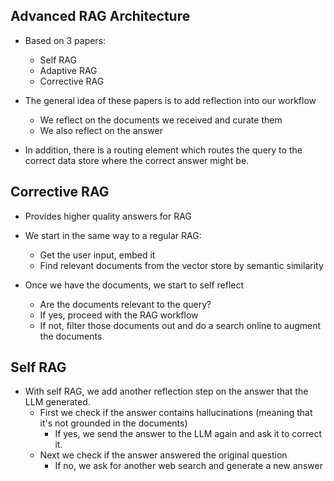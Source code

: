 Advanced RAG Architecture
-------------------------
* Based on 3 papers:
  - Self RAG
  - Adaptive RAG
  - Corrective RAG

* The general idea of these papers is to add reflection into our workflow
  - We reflect on the documents we received and curate them
  - We also reflect on the answer

* In addition, there is a routing element which routes the query to the correct data store where the correct
  answer might be.

Corrective RAG
--------------
* Provides higher quality answers for RAG

* We start in the same way to a regular RAG:
  - Get the user input, embed it
  - Find relevant documents from the vector store by semantic similarity

* Once we have the documents, we start to self reflect
  - Are the documents relevant to the query?
  - If yes, proceed with the RAG workflow
  - If not, filter those documents out and do a search online to augment the documents

Self RAG
--------
* With self RAG, we add another reflection step on the answer that the LLM generated. 
  - First we check if the answer contains hallucinations (meaning that it's not grounded in the documents)
    * If yes, we send the answer to the LLM again and ask it to correct it.
  - Next we check if the answer answered the original question
    * If no, we ask for another web search and generate a new answer